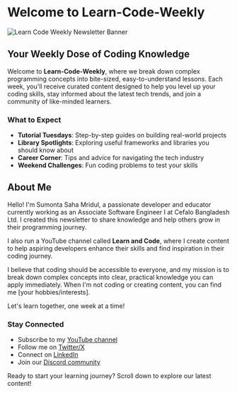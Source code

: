 # Welcome to Learn-Code-Weekly

![Learn Code Weekly Newsletter Banner](/img/docusaurus-social-card.png)

## Your Weekly Dose of Coding Knowledge

Welcome to **Learn-Code-Weekly**, where we break down complex programming concepts into bite-sized, easy-to-understand lessons. Each week, you'll receive curated content designed to help you level up your coding skills, stay informed about the latest tech trends, and join a community of like-minded learners.

### What to Expect

- **Tutorial Tuesdays**: Step-by-step guides on building real-world projects
- **Library Spotlights**: Exploring useful frameworks and libraries you should know about
- **Career Corner**: Tips and advice for navigating the tech industry
- **Weekend Challenges**: Fun coding problems to test your skills

## About Me

Hello! I'm Sumonta Saha Mridul, a passionate developer and educator currently working as an Associate Software Engineer I at Cefalo Bangladesh Ltd. I created this newsletter to share knowledge and help others grow in their programming journey.

I also run a YouTube channel called **Learn and Code**, where I create content to help aspiring developers enhance their skills and find inspiration in their coding journey.

I believe that coding should be accessible to everyone, and my mission is to break down complex concepts into clear, practical knowledge you can apply immediately. When I'm not coding or creating content, you can find me [your hobbies/interests].

Let's learn together, one week at a time!

### Stay Connected

- Subscribe to my [YouTube channel](https://youtube.com/c/learnandcode)
- Follow me on [Twitter/X](https://twitter.com/yourusername)
- Connect on [LinkedIn](https://linkedin.com/in/yourprofile)
- Join our [Discord community](https://discord.gg/yourcommunity)

Ready to start your learning journey? Scroll down to explore our latest content!
